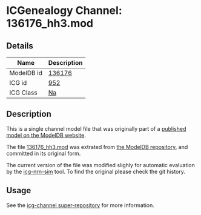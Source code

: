 # ICGenealogy Channel: 136176\_hh3.mod

## Details

Name | Description
---- | -----------
ModelDB id | [136176](http://senselab.med.yale.edu/ModelDB/ShowModel.cshtml?model=136176)
ICG id | [952](http://icg.neurotheory.ox.ac.uk/channels/2/952)
ICG Class | [Na](http://icg.neurotheory.ox.ac.uk/channels/2)

## Description

This is a single channel model file that was originally part of a [published model on the ModelDB website](http://senselab.med.yale.edu/mModelDB/ShowModel.cshtml?model=136176).


The file [136176\_hh3.mod](136176_hh3.mod) was extrated from [the ModelDB repository](http://senselab.med.yale.edu/ModelDB/ShowModel.cshtml?model=136176), and committed in its original form.

The current version of the file was modified slighly for automatic evaluation by the [icg-nrn-sim](https://github.com/icgenealogy/icg-nrn-sim) tool. To find the original please check the git history.


## Usage

See the [icg-channel super-repository](https://github.com/icgenealogy/icg-channels) for more information.